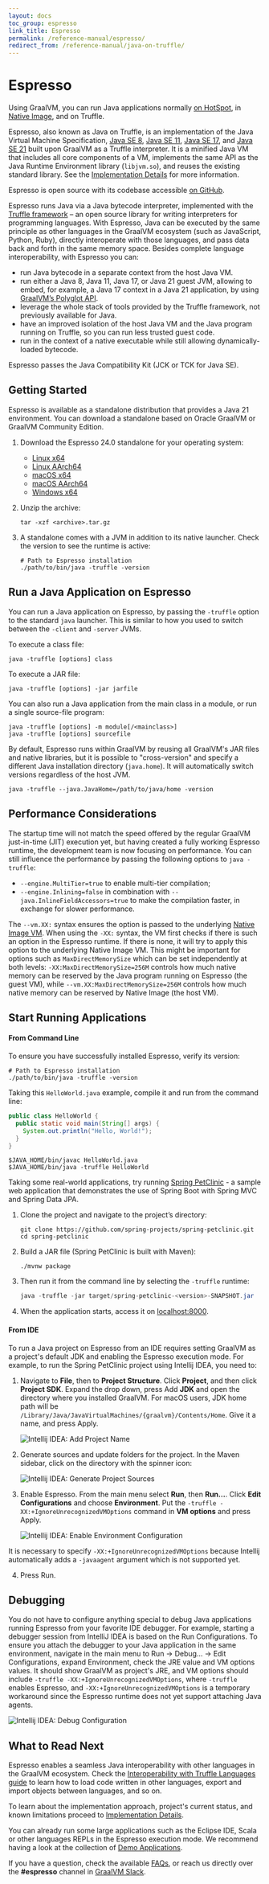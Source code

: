 ```yaml
---
layout: docs
toc_group: espresso
link_title: Espresso
permalink: /reference-manual/espresso/
redirect_from: /reference-manual/java-on-truffle/
---
```


# Espresso

Using GraalVM, you can run Java applications normally [on HotSpot](../java/README.md), in [Native Image](../native-image/README.md), and on Truffle.

Espresso, also known as Java on Truffle, is an implementation of the Java Virtual Machine Specification, [Java SE 8](https://docs.oracle.com/javase/specs/jvms/se8/html/index.html), [Java SE 11](https://docs.oracle.com/javase/specs/jvms/se11/html/index.html), [Java SE 17](https://docs.oracle.com/javase/specs/jvms/se17/html/index.html), and [Java SE 21](https://docs.oracle.com/javase/specs/jvms/se21/html/index.html) built upon GraalVM as a Truffle interpreter.
It is a minified Java VM that includes all core components of a VM, implements the same API as the Java Runtime Environment library (`libjvm.so`), and reuses the existing standard library.
See the [Implementation Details](ImplementationDetails.md) for more information.

Espresso is open source with its codebase accessible [on GitHub](https://github.com/oracle/graal/tree/master/espresso).

Espresso runs Java via a Java bytecode interpreter, implemented with the [Truffle framework](../../../truffle/docs/README.md) – an open source library for writing interpreters for programming languages.
With Espresso, Java can be executed by the same principle as other languages in the GraalVM ecosystem (such as JavaScript, Python, Ruby), directly interoperate with those languages, and pass data back and forth in the same memory space.
Besides complete language interoperability, with Espresso you can:

- run Java bytecode in a separate context from the host Java VM.
- run either a Java 8, Java 11, Java 17, or Java 21 guest JVM, allowing to embed, for example, a Java 17 context in a Java 21 application, by using [GraalVM’s Polyglot API](https://www.graalvm.org/sdk/javadoc/org/graalvm/polyglot/package-summary.html).
- leverage the whole stack of tools provided by the Truffle framework, not previously available for Java.
- have an improved isolation of the host Java VM and the Java program running on Truffle, so you can run less trusted guest code.
- run in the context of a native executable while still allowing dynamically-loaded bytecode.

Espresso passes the Java Compatibility Kit (JCK or TCK for Java SE).

## Getting Started

Espresso is available as a standalone distribution that provides a Java 21 environment.
You can download a standalone based on Oracle GraalVM or GraalVM Community Edition. 

1. Download the Espresso 24.0 standalone for your operating system:

   * [Linux x64](https://gds.oracle.com/download/espresso/archive/espresso-java21-24.0.1-linux-amd64.tar.gz)
   * [Linux AArch64](https://gds.oracle.com/download/espresso/archive/espresso-java21-24.0.1-linux-aarch64.tar.gz)
   * [macOS x64](https://gds.oracle.com/download/espresso/archive/espresso-java21-24.0.1-macos-amd64.tar.gz)
   * [macOS AArch64](https://gds.oracle.com/download/espresso/archive/espresso-java21-24.0.1-macos-aarch64.tar.gz)
   * [Windows x64](https://gds.oracle.com/download/espresso/archive/espresso-java21-24.0.1-windows-amd64.zip)

2. Unzip the archive:
    ```shell
    tar -xzf <archive>.tar.gz
    ```
   
3. A standalone comes with a JVM in addition to its native launcher. Check the version to see the runtime is active:
    ```shell
    # Path to Espresso installation
    ./path/to/bin/java -truffle -version
    ```

## Run a Java Application on Espresso

You can run a Java application on Espresso, by passing the `-truffle` option to the standard `java` launcher.
This is similar to how you used to switch between the `-client` and `-server` JVMs.

To execute a class file:
```shell
java -truffle [options] class
```
To execute a JAR file:
```shell
java -truffle [options] -jar jarfile
```

You can also run a Java application from the main class in a module, or run a single source-file program:
```shell
java -truffle [options] -m module[/<mainclass>]
java -truffle [options] sourcefile
```

By default, Espresso runs within GraalVM by reusing all GraalVM's JAR files and native libraries, but it is possible to "cross-version" and specify a different Java installation directory (`java.home`).
It will automatically switch versions regardless of the host JVM.
```shell
java -truffle --java.JavaHome=/path/to/java/home -version
```

## Performance Considerations

The startup time will not match the speed offered by the regular GraalVM just-in-time (JIT) execution yet, but having created a fully working Espresso runtime, the development team is now focusing on performance.
You can still influence the performance by passing the following options to `java -truffle`:
* `--engine.MultiTier=true` to enable multi-tier compilation;
* `--engine.Inlining=false` in combination with `--java.InlineFieldAccessors=true` to make the compilation faster, in exchange for slower performance.

The `--vm.XX:` syntax ensures the option is passed to the underlying [Native Image VM](../native-image/BuildOptions.md).
When using the `-XX:` syntax, the VM first checks if there is such an option in the Espresso runtime.
If there is none, it will try to apply this option to the underlying Native Image VM.
This might be important for options such as `MaxDirectMemorySize` which can be set independently at both levels: `-XX:MaxDirectMemorySize=256M` controls how much native memory can be reserved by the Java program running on Espresso (the guest VM), while `--vm.XX:MaxDirectMemorySize=256M` controls how much native memory can be reserved by Native Image (the host VM).

## Start Running Applications

#### From Command Line

To ensure you have successfully installed Espresso, verify its version:
```shell
# Path to Espresso installation
./path/to/bin/java -truffle -version
```

Taking this `HelloWorld.java` example, compile it and run from the command line:
```java
public class HelloWorld {
  public static void main(String[] args) {
    System.out.println("Hello, World!");
  }
}
```

```shell
$JAVA_HOME/bin/javac HelloWorld.java
$JAVA_HOME/bin/java -truffle HelloWorld
```

Taking some real-world applications, try running [Spring PetClinic](https://github.com/spring-projects/spring-petclinic) - a sample web application that demonstrates the use of Spring Boot with Spring MVC and Spring Data JPA.

1. Clone the project and navigate to the project’s directory:
   ```shell
   git clone https://github.com/spring-projects/spring-petclinic.git
   cd spring-petclinic
   ```

2. Build a JAR file (Spring PetClinic is built with Maven):
   ```shell
   ./mvnw package
   ```

3. Then run it from the command line by selecting the `-truffle` runtime:
   ```java
   java -truffle -jar target/spring-petclinic-<version>-SNAPSHOT.jar
   ```

4. When the application starts, access it on [localhost:8000](http://localhost:8080/).

#### From IDE

To run a Java project on Espresso from an IDE requires setting GraalVM as a project's default JDK and enabling the Espresso execution mode.
For example, to run the Spring PetClinic project using Intellij IDEA, you need to:

1. Navigate to **File**, then to **Project Structure**. Click **Project**, and then click **Project SDK**. Expand the drop down, press Add **JDK** and open the directory where you installed GraalVM. For macOS users, JDK home path will be `/Library/Java/JavaVirtualMachines/{graalvm}/Contents/Home`. Give it a name, and press Apply.

    ![Intellij IDEA: Add Project Name](images/add-project-default-sdk.png)

2. Generate sources and update folders for the project. In the Maven sidebar, click on the directory with the spinner icon:

    ![Intellij IDEA: Generate Project Sources](images/generate-project-sources.png)

3. Enable Espresso. From the main menu select **Run**, then **Run…**. Click **Edit Configurations** and choose **Environment**. Put the `-truffle -XX:+IgnoreUnrecognizedVMOptions` command in **VM options** and press Apply.

    ![Intellij IDEA: Enable Environment Configuration](images/pass-vmoption.png)

  It is necessary to specify `-XX:+IgnoreUnrecognizedVMOptions` because Intellij automatically adds a `-javaagent` argument which is not supported yet.

4. Press Run.

## Debugging

You do not have to configure anything special to debug Java applications running Espresso from your favorite IDE debugger.
For example, starting a debugger session from IntelliJ IDEA is based on the Run Configurations.
To ensure you attach the debugger to your Java application in the same environment, navigate in the main menu to Run -> Debug… -> Edit Configurations, expand Environment, check the JRE value and VM options values.
It should show GraalVM as project's JRE, and VM options should include `-truffle -XX:+IgnoreUnrecognizedVMOptions`, where `-truffle` enables Espresso, and `-XX:+IgnoreUnrecognizedVMOptions` is a temporary workaround since the Espresso runtime does not yet support attaching Java agents.

![Intellij IDEA: Debug Configuration](images/debug-configuration.png)

## What to Read Next

Espresso enables a seamless Java interoperability with other languages in the GraalVM ecosystem.
Check the [Interoperability with Truffle Languages guide](Interoperability.md) to learn how to load code written in other languages, export and import objects between languages, and so on.

To learn about the implementation approach, project's current status, and known limitations proceed to [Implementation Details](ImplementationDetails.md).

You can already run some large applications such as the Eclipse IDE, Scala or other languages REPLs in the Espresso execution mode.
We recommend having a look at the collection of [Demo Applications](Demos.md).

If you have a question, check the available [FAQs](FAQ.md), or reach us directly over the **#espresso** channel in [GraalVM Slack](https://www.graalvm.org/slack-invitation/).
